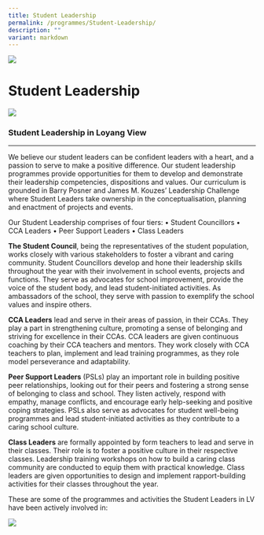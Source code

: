 ```yaml
---
title: Student Leadership
permalink: /programmes/Student-Leadership/
description: ""
variant: markdown
---
```

![](/images/Banner.jpg)

Student Leadership
==================

![](/images/StudentLbanner.png)

### Student Leadership in Loyang View
---------------------------------

We believe our student leaders can be confident leaders with a heart, and a passion to serve to make a positive difference. Our student leadership programmes provide opportunities for them to develop and demonstrate their leadership competencies, dispositions and values. Our curriculum is grounded in Barry Posner and James M. Kouzes’ Leadership Challenge where Student Leaders take ownership in the conceptualisation, planning and enactment of projects and events.    

Our Student Leadership comprises of four tiers:
•	Student Councillors
•	CCA Leaders
•	Peer Support Leaders 
•	Class Leaders


**The Student Council**, being the representatives of the student population, works closely with various stakeholders to foster a vibrant and caring community. Student Councillors develop and hone their leadership skills throughout the year with their involvement in school events, projects and functions. They serve as advocates for school improvement, provide the voice of the student body, and lead student-initiated activities. As ambassadors of the school, they serve with passion to exemplify the school values and inspire others.

**CCA Leaders** lead and serve in their areas of passion, in their CCAs. They play a part in strengthening culture, promoting a sense of belonging and striving for excellence in their CCAs. CCA leaders are given continuous coaching by their CCA teachers and mentors. They work closely with CCA teachers to plan, implement and lead training programmes, as they role model perseverance and adaptability.

**Peer Support Leaders** (PSLs) play an important role in building positive peer relationships, looking out for their peers and fostering a strong sense of belonging to class and school. They listen actively, respond with empathy, manage conflicts, and encourage early help-seeking and positive coping strategies. PSLs also serve as advocates for student well-being programmes and lead student-initiated activities as they contribute to a caring school culture.

**Class Leaders** are formally appointed by form teachers to lead and serve in their classes. Their role is to foster a positive culture in their respective classes. Leadership training workshops on how to build a caring class community are conducted to equip them with practical knowledge. Class leaders are given opportunities to design and implement rapport-building activities for their classes throughout the year.


These are some of the programmes and activities the Student Leaders in LV have been actively involved in:

![](/images/Student%20Leadership.jpeg)